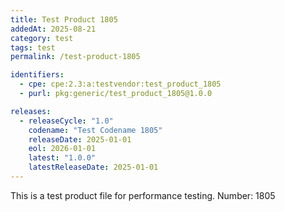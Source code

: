 ```yaml
---
title: Test Product 1805
addedAt: 2025-08-21
category: test
tags: test
permalink: /test-product-1805

identifiers:
  - cpe: cpe:2.3:a:testvendor:test_product_1805
  - purl: pkg:generic/test_product_1805@1.0.0

releases:
  - releaseCycle: "1.0"
    codename: "Test Codename 1805"
    releaseDate: 2025-01-01
    eol: 2026-01-01
    latest: "1.0.0"
    latestReleaseDate: 2025-01-01
---
```


This is a test product file for performance testing. Number: 1805

